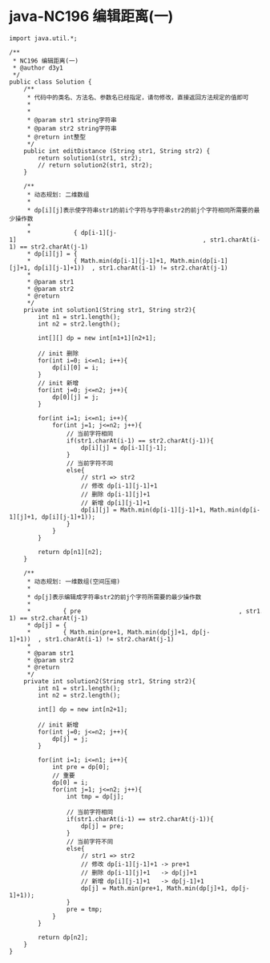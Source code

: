 # java-NC196 编辑距离(一)


    import java.util.*;
    
    /**
     * NC196 编辑距离(一)
     * @author d3y1
     */
    public class Solution {
        /**
         * 代码中的类名、方法名、参数名已经指定，请勿修改，直接返回方法规定的值即可
         *
         *
         * @param str1 string字符串
         * @param str2 string字符串
         * @return int整型
         */
        public int editDistance (String str1, String str2) {
            return solution1(str1, str2);
            // return solution2(str1, str2);
        }
    
        /**
         * 动态规划: 二维数组
         *
         * dp[i][j]表示使字符串str1的前i个字符与字符串str2的前j个字符相同所需要的最少操作数
         *
         *            { dp[i-1][j-1]                                                    , str1.charAt(i-1) == str2.charAt(j-1)
         * dp[i][j] = {
         *            { Math.min(dp[i-1][j-1]+1, Math.min(dp[i-1][j]+1, dp[i][j-1]+1))  , str1.charAt(i-1) != str2.charAt(j-1)
         *
         * @param str1
         * @param str2
         * @return
         */
        private int solution1(String str1, String str2){
            int n1 = str1.length();
            int n2 = str2.length();
    
            int[][] dp = new int[n1+1][n2+1];
    
            // init 删除
            for(int i=0; i<=n1; i++){
                dp[i][0] = i;
            }
            // init 新增
            for(int j=0; j<=n2; j++){
                dp[0][j] = j;
            }
    
            for(int i=1; i<=n1; i++){
                for(int j=1; j<=n2; j++){
                    // 当前字符相同
                    if(str1.charAt(i-1) == str2.charAt(j-1)){
                        dp[i][j] = dp[i-1][j-1];
                    }
                    // 当前字符不同
                    else{
                        // str1 => str2
                        // 修改 dp[i-1][j-1]+1
                        // 删除 dp[i-1][j]+1
                        // 新增 dp[i][j-1]+1
                        dp[i][j] = Math.min(dp[i-1][j-1]+1, Math.min(dp[i-1][j]+1, dp[i][j-1]+1));
                    }
                }
            }
    
            return dp[n1][n2];
        }
    
        /**
         * 动态规划: 一维数组(空间压缩)
         *
         * dp[j]表示编辑成字符串str2的前j个字符所需要的最少操作数
         * 
         *         { pre                                            , str1.charAt(i-1) == str2.charAt(j-1)
         * dp[j] = {
         *         { Math.min(pre+1, Math.min(dp[j]+1, dp[j-1]+1))  , str1.charAt(i-1) != str2.charAt(j-1)
         *
         * @param str1
         * @param str2
         * @return
         */
        private int solution2(String str1, String str2){
            int n1 = str1.length();
            int n2 = str2.length();
    
            int[] dp = new int[n2+1];
            
            // init 新增
            for(int j=0; j<=n2; j++){
                dp[j] = j;
            }
    
            for(int i=1; i<=n1; i++){
                int pre = dp[0];
                // 重要
                dp[0] = i;
                for(int j=1; j<=n2; j++){
                    int tmp = dp[j];
    
                    // 当前字符相同
                    if(str1.charAt(i-1) == str2.charAt(j-1)){
                        dp[j] = pre;
                    }
                    // 当前字符不同
                    else{
                        // str1 => str2
                        // 修改 dp[i-1][j-1]+1 -> pre+1
                        // 删除 dp[i-1][j]+1   -> dp[j]+1
                        // 新增 dp[i][j-1]+1   -> dp[j-1]+1
                        dp[j] = Math.min(pre+1, Math.min(dp[j]+1, dp[j-1]+1));
                    }
                    pre = tmp;
                }
            }
    
            return dp[n2];
        }
    }

  
  

